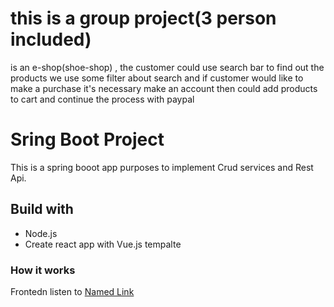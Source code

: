 # this is a group project(3 person included)
is an e-shop(shoe-shop) , the customer could use search bar to find out the products 
we use some filter about search and if customer would like to make a purchase it's necessary make an account
then could add products to cart and continue the process with paypal

# Sring Boot Project
This is a spring booot app purposes to implement Crud services and Rest Api.

## Build with
 * Node.js
 * Create react app with Vue.js tempalte
 
### How it works
Frontedn listen to [Named Link](http://localhost:9000)
